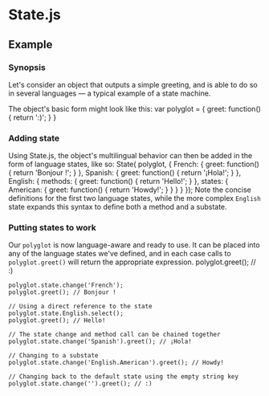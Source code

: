 # State.js

## Example

### Synopsis
Let's consider an object that outputs a simple greeting, and is able to do so in several languages — a typical example of a state machine.

The object's basic form might look like this:
	var polyglot = {
		greet: function() { return ':)'; }
	}
### Adding state
Using State.js, the object's multilingual behavior can then be added in the form of language states, like so:
	State( polyglot, {
		French: {
			greet: function() { return 'Bonjour !'; }
		},
		Spanish: {
			greet: function() { return '¡Hola!'; }
		},
		English: {
			methods: {
				greet: function() { return 'Hello!'; }
			},
			states: {
				American: {
					greet: function() { return 'Howdy!'; }
				}
			}
		}
	});
Note the concise definitions for the first two language states, while the more complex `English` state expands this syntax to define both a method and a substate.

### Putting states to work
Our `polyglot` is now language-aware and ready to use. It can be placed into any of the language states we've defined, and in each case calls to `polyglot.greet()` will return the appropriate expression.
	polyglot.greet(); // :)

	polyglot.state.change('French');
	polyglot.greet(); // Bonjour !

	// Using a direct reference to the state
	polyglot.state.English.select();
	polyglot.greet(); // Hello!

	// The state change and method call can be chained together
	polyglot.state.change('Spanish').greet(); // ¡Hola!

	// Changing to a substate
	polyglot.state.change('English.American').greet(); // Howdy!

	// Changing back to the default state using the empty string key
	polyglot.state.change('').greet(); // :)
